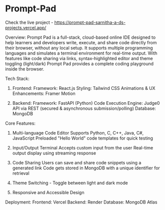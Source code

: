 # Prompt-Pad

Check the live project - https://prompt-pad-sarnitha-a-ds-projects.vercel.app/

Overview: 
Prompt Pad is a full-stack, cloud-based online IDE designed to help learners and developers write, execute, and share code directly from their browser, without any local setup. It supports multiple programming languages and simulates a terminal environment for real-time output. With features like code sharing via links, syntax-highlighted editor and theme toggling (light/dark) Prompt Pad provides a complete coding playground inside the browser.

Tech Stack: 
1. Frontend:
Framework: React.js
Styling: Tailwind CSS
Animations & UX Enhancements: Framer Motion

2. Backend:
Framework: FastAPI (Python)
Code Execution Engine: Judge0 API via REST (secured & asynchronous submission/polling)
Database: MongoDB

Core Features: 
1. Multi-language Code Editor
Supports Python, C, C++, Java, C#, JavaScript
Preloaded "Hello World" code templates for quick testing

2. Input/Output Terminal
Accepts custom input from the user
Real-time output display using streaming response

3. Code Sharing
Users can save and share code snippets using a generated link
Code gets stored in MongoDB with a unique identifier for retrieval

4. Theme Switching - Toggle between light and dark mode

5. Responsive and Accessible Design

Deployment: 
Frontend: Vercel
Backend: Render
Database: MongoDB Atlas
